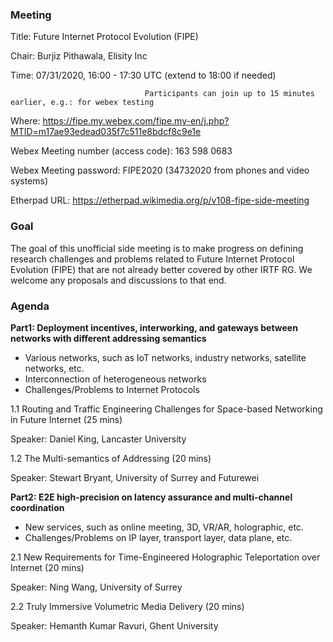 ### **Meeting**
Title: Future Internet Protocol Evolution (FIPE)

Chair: Burjiz Pithawala, Elisity Inc

Time:  07/31/2020, 16:00 - 17:30 UTC (extend to 18:00 if needed)
                                  
                                  Participants can join up to 15 minutes earlier, e.g.: for webex testing

Where: 	https://fipe.my.webex.com/fipe.my-en/j.php?MTID=m17ae93edead035f7c511e8bdcf8c9e1e

Webex Meeting number (access code): 163 598 0683 

Webex Meeting password: FIPE2020 (34732020 from phones and video systems)

Etherpad URL: https://etherpad.wikimedia.org/p/v108-fipe-side-meeting

### **Goal**
The goal of this unofficial side meeting is to make progress on defining research challenges and problems related to Future Internet Protocol Evolution (FIPE) that are not already better covered by other IRTF RG. We welcome any proposals and discussions to that end. 

### **Agenda**

**Part1: Deployment incentives, interworking, and gateways between networks with different addressing semantics**
- Various networks, such as IoT networks, industry networks, satellite networks, etc.
- Interconnection of heterogeneous networks
- Challenges/Problems to Internet Protocols

1.1 Routing and Traffic Engineering Challenges for Space-based Networking in Future Internet (25 mins)

Speaker: Daniel King, Lancaster University

1.2 The Multi-semantics of Addressing (20 mins)

Speaker: Stewart Bryant, University of Surrey and Futurewei


**Part2: E2E high-precision on latency assurance and multi-channel coordination** 
- New services, such as online meeting, 3D, VR/AR, holographic, etc. 
- Challenges/Problems on IP layer, transport layer, data plane, etc.

2.1 New Requirements for Time-Engineered Holographic Teleportation over Internet (20 mins)

Speaker: Ning Wang, University of Surrey

2.2 Truly Immersive Volumetric Media Delivery (20 mins)

Speaker: Hemanth Kumar Ravuri, Ghent University
